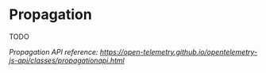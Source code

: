 # Propagation

TODO

_Propagation API reference: <https://open-telemetry.github.io/opentelemetry-js-api/classes/propagationapi.html>_
